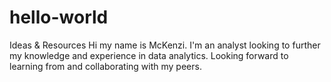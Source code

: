 # hello-world
Ideas &amp; Resources
Hi my name is McKenzi. I'm an analyst looking to further my knowledge and experience in data analytics. Looking forward to learning from and collaborating with my peers. 
